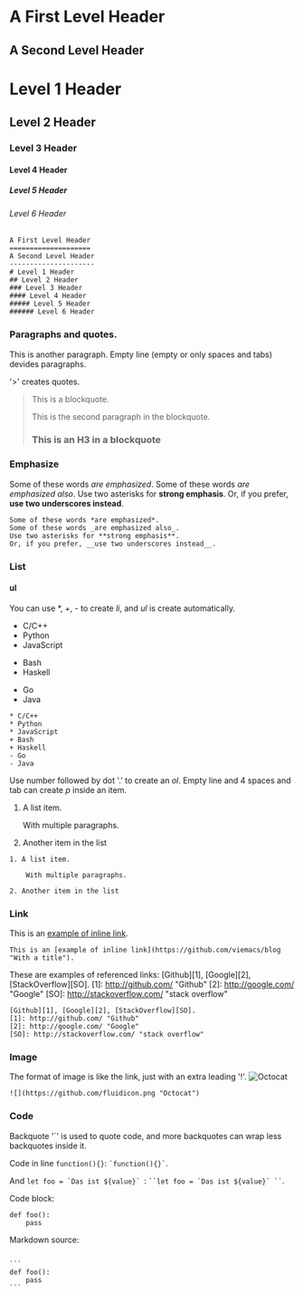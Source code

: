 A First Level Header
====================
A Second Level Header
---------------------
# Level 1 Header
## Level 2 Header
### Level 3 Header
#### Level 4 Header
##### Level 5 Header
###### Level 6 Header

```
A First Level Header
====================
A Second Level Header
---------------------
# Level 1 Header
## Level 2 Header
### Level 3 Header
#### Level 4 Header
##### Level 5 Header
###### Level 6 Header
```

### Paragraphs and quotes.

This is another paragraph. Empty line (empty or only spaces and tabs) devides paragraphs.

'>' creates quotes.

> This is a blockquote.
> 
> This is the second paragraph in the blockquote.
>
> ### This is an H3 in a blockquote

### Emphasize

Some of these words *are emphasized*.
Some of these words _are emphasized also_.
Use two asterisks for **strong emphasis**.
Or, if you prefer, __use two underscores instead__.

```
Some of these words *are emphasized*.
Some of these words _are emphasized also_.
Use two asterisks for **strong emphasis**.
Or, if you prefer, __use two underscores instead__.
```

### List

#### ul
You can use *, +, - to create *li*, and *ul* is create automatically.

* C/C++
* Python
* JavaScript
+ Bash
+ Haskell
- Go
- Java

```
* C/C++
* Python
* JavaScript
+ Bash
+ Haskell
- Go
- Java
```

Use number followed by dot '.' to create an *ol*.
Empty line and 4 spaces and tab can create *p* inside an item.

1. A list item.

    With multiple paragraphs.

2. Another item in the list

```
1. A list item.

    With multiple paragraphs.

2. Another item in the list
```

### Link

This is an [example of inline link](https://github.com/viemacs/blog "With a title").
```
This is an [example of inline link](https://github.com/viemacs/blog "With a title").
```

These are examples of referenced links:
[Github][1], [Google][2], [StackOverflow][SO].
[1]: http://github.com/ "Github"
[2]: http://google.com/ "Google"
[SO]: http://stackoverflow.com/ "stack overflow"

```
[Github][1], [Google][2], [StackOverflow][SO].
[1]: http://github.com/ "Github"
[2]: http://google.com/ "Google"
[SO]: http://stackoverflow.com/ "stack overflow"
```

### Image
The format of image is like the link, just with an extra leading '!'.
![](https://github.com/fluidicon.png "Octocat")
```
![](https://github.com/fluidicon.png "Octocat")
```

### Code
Backquote '`' is used to quote code, and more backquotes can wrap less backquotes inside it.

Code in line `function(){}`: `` `function(){}` ``.

And ``let foo = `Das ist ${value}` ``: ``` ``let foo = `Das ist ${value}` `` ```.

Code block:
```
def foo():
    pass
```
Markdown source:
<pre><code>
```
def foo():
    pass
```
</code></pre>
